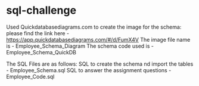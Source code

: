 # sql-challenge

Used Quickdatabasediagrams.com to create the image for the schema: please find the link here - https://app.quickdatabasediagrams.com/#/d/FumX4V
The image file name is - Employee_Schema_Diagram
The schema code used is - Employee_Schema_QuickDB

The SQL Files are as follows:
SQL to create the schema nd import the tables - Employee_Schema.sql
SQL to answer the assignment questions - Employee_Code.sql